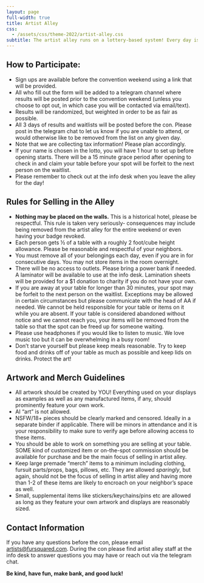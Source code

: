 ```yaml
---
layout: page
full-width: true
title: Artist Alley
css:
  - /assets/css/theme-2022/artist-alley.css
subtitle: The artist alley runs on a lottery-based system! Every day is a new chance for a space to sell your wares. Tables are free, but limited in number!
---
```


## How to Participate:

* Sign ups are available before the convention weekend using a link that will be provided.
* All who fill out the form will be added to a telegram channel where results will be posted prior to the convention weekend (unless you choose to opt out, in which case you will be contacted via email/text).
* Results will be randomized, but weighted in order to be as fair as possible.
* All 3 days of results and waitlists will be posted before the con. Please post in the telegram chat to let us know if you are unable to attend, or would otherwise like to be removed from the list on any given day.
* Note that we are collecting tax information! Please plan accordingly.
* If your name is chosen in the lotto, you will have 1 hour to set up before opening starts. There will be a 15 minute grace period after opening to check in and claim your table before your spot will be forfeit to the next person on the waitlist.
* Please remember to check out at the info desk when you leave the alley for the day!

## Rules for Selling in the Alley

* **Nothing may be placed on the walls.** This is a historical hotel, please be respectful. This rule is taken very seriously- consequences may include being removed from the artist alley for the entire weekend or even having your badge revoked.
* Each person gets ½ of a table with a roughly 2 foot/cube height allowance. Please be reasonable and respectful of your neighbors.
* You must remove all of your belongings each day, even if you are in for consecutive days. You may not store items in the room overnight.
* There will be no access to outlets. Please bring a power bank if needed. A laminator will be available to use at the info desk. Lamination sheets will be provided for a $1 donation to charity if you do not have your own.
* If you are away at your table for longer than 30 minutes, your spot may be forfeit to the next person on the waitlist. Exceptions may be allowed in certain circumstances but please communicate with the head of AA if needed. We cannot be held responsible for your table or items on it while you are absent. If your table is considered abandoned without notice and we cannot reach you, your items will be removed from the table so that the spot can be freed up for someone waiting.
* Please use headphones if you would like to listen to music. We love music too but it can be overwhelming in a busy room!
* Don’t starve yourself but please keep meals reasonable. Try to keep food and drinks off of your table as much as possible and keep lids on drinks. Protect the art!

## Artwork and Merch Guidelines

* All artwork should be created by YOU! Everything used on your displays as examples as well as any manufactured items, if any, should prominently feature your own work.
* AI “art” is not allowed.
* NSFW/18+ pieces should be clearly marked and censored. Ideally in a separate binder if applicable. There will be minors in attendance and it is your responsibility to make sure to verify age before allowing access to these items.
* You should be able to work on something you are selling at your table. SOME kind of customized item or on-the-spot commission should be available for purchase and be the main focus of selling in artist alley.
* Keep large premade “merch” items to a minimum including clothing, fursuit parts/props, bags, pillows, etc. They are allowed *sparingly*, but again, should not be the focus of selling in artist alley and having more than 1-2 of these items are likely to encroach on your neighbor’s space as well.
* Small, supplemental items like stickers/keychains/pins etc are allowed as long as they feature your own artwork and displays are reasonably sized.

## Contact Information

If you have any questions before the con, please email [artists@fursquared.com](artists@fursquared.com). During the con please find artist alley staff at the info desk to answer questions you may have or reach out via the telegram chat.

**Be kind, have fun, make bank, and good luck!**
